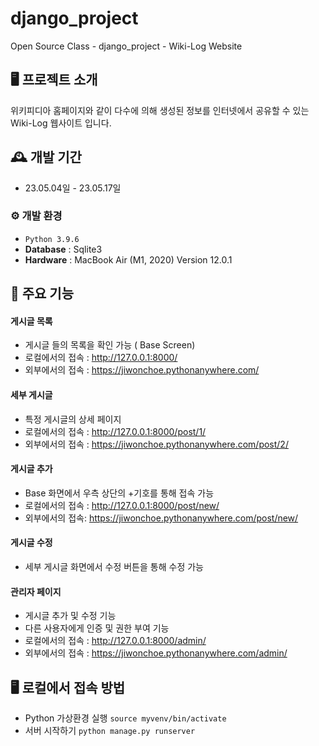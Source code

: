 # django_project
Open Source Class - django_project - Wiki-Log Website


## 🖥️ 프로젝트 소개
위키피디아 홈페이지와 같이 다수에 의해 생성된 정보를 인터넷에서 공유할 수 있는 Wiki-Log 웹사이트 입니다.
<br>

## 🕰️ 개발 기간
* 23.05.04일 - 23.05.17일

### ⚙️ 개발 환경
- `Python 3.9.6`
- **Database** : Sqlite3
- **Hardware** : MacBook Air (M1, 2020) Version 12.0.1

## 📌 주요 기능
#### 게시글 목록
- 게시글 들의 목록을 확인 가능 ( Base Screen)
- 로컬에서의 접속 : http://127.0.0.1:8000/
- 외부에서의 접속 : https://jiwonchoe.pythonanywhere.com/ 
#### 세부 게시글
- 특정 게시글의 상세 페이지
- 로컬에서의 접속 : http://127.0.0.1:8000/post/1/
- 외부에서의 접속 : https://jiwonchoe.pythonanywhere.com/post/2/ 
#### 게시글 추가
- Base 화면에서 우측 상단의 +기호를 통해 접속 가능 
- 로컬에서의 접속 : http://127.0.0.1:8000/post/new/
- 외부에서의 접속: https://jiwonchoe.pythonanywhere.com/post/new/ 
#### 게시글 수정
- 세부 게시글 화면에서 수정 버튼을 통해 수정 가능 

#### 관리자 페이지 
- 게시글 추가 및 수정 기능
- 다른 사용자에게 인증 및 권한 부여 기능
- 로컬에서의 접속 : http://127.0.0.1:8000/admin/
- 외부에서의 접속 : https://jiwonchoe.pythonanywhere.com/admin/

## 🖥 로컬에서 접속 방법
- Python 가상환경 실행 `source myvenv/bin/activate`
- 서버 시작하기 `python manage.py runserver`

